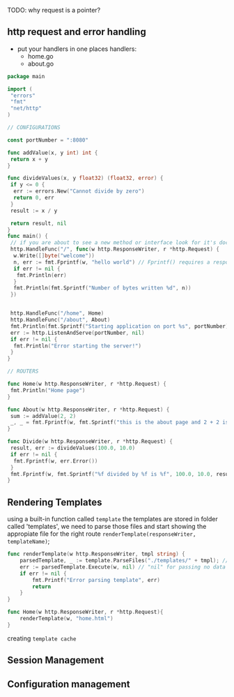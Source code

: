 TODO: why request is a pointer?

## http request and error handling

- put your handlers in one places
handlers:
  - home.go
  - about.go

```go
package main

import (
 "errors"
 "fmt"
 "net/http"
)

// CONFIGURATIONS

const portNumber = ":8080"

func addValue(x, y int) int {
 return x + y
}

func divideValues(x, y float32) (float32, error) {
 if y <= 0 {
  err := errors.New("Cannot divide by zero")
  return 0, err
 }
 result := x / y

 return result, nil
}
func main() {
 // if you are about to see a new method or interface look for it's documentation
 http.HandleFunc("/", func(w http.ResponseWriter, r *http.Request) {
  w.Write([]byte("welcome"))
  n, err := fmt.Fprintf(w, "hello world") // Fprintf() requires a response writer to write to, and return the number of [bytes] written and any write error encountered.
  if err != nil {
   fmt.Println(err)
  }
  fmt.Println(fmt.Sprintf("Number of bytes written %d", n))
 })


 http.HandleFunc("/home", Home)
 http.HandleFunc("/about", About)
 fmt.Println(fmt.Sprintf("Starting application on port %s", portNumber))
 err := http.ListenAndServe(portNumber, nil)
 if err != nil {
  fmt.Println("Error starting the server!")
 }
}

// ROUTERS

func Home(w http.ResponseWriter, r *http.Request) {
 fmt.Println("Home page")
}

func About(w http.ResponseWriter, r *http.Request) {
 sum := addValue(2, 2)
 _, _ = fmt.Fprintf(w, fmt.Sprintf("this is the about page and 2 + 2 is %d", sum))
}

func Divide(w http.ResponseWriter, r *http.Request) {
 result, err := divideValues(100.0, 10.0)
 if err != nil {
  fmt.Fprintf(w, err.Error())
 }
 fmt.Fprintf(w, fmt.Sprintf("%f divided by %f is %f", 100.0, 10.0, result))
}

```

## Rendering Templates

using a built-in function called `template`
the templates are stored in folder called 'templates', we need to parse those files and start showing the appropiate file for the right route
`renderTemplate(responseWriter, templateName)`;

```go
func renderTemplate(w http.ResponseWriter, tmpl string) {
    parsedTemplate, _ := template.ParseFiles("./templates/" + tmpl); // it takes only a path
    err := parsedTemplate.Execute(w, nil) // "nil" for passing no data to the tempalate
    if err != nil {
        fmt.Printf("Error parsing template", err)
        return
    }
}

func Home(w http.ResponseWriter, r *http.Request){
    renderTemplate(w, "home.html")
}

```

creating `template cache`

## Session Management

## Configuration management
